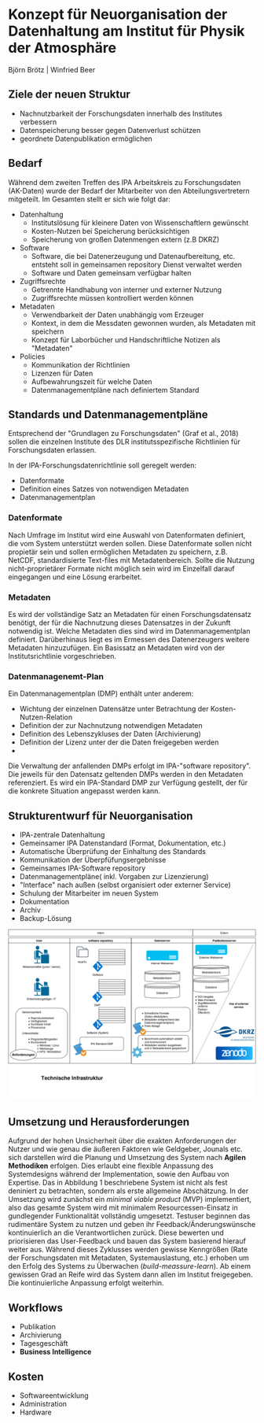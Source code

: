 Konzept für Neuorganisation der Datenhaltung am Institut für Physik der Atmosphäre
===================================================================================

Björn Brötz | Winfried Beer

## Ziele der neuen Struktur

+ Nachnutzbarkeit der Forschungsdaten innerhalb des Institutes verbessern
+ Datenspeicherung besser gegen Datenverlust schützen
+ geordnete Datenpublikation ermöglichen

## Bedarf

Während dem zweiten Treffen des IPA Arbeitskreis zu Forschungsdaten (AK-Daten) wurde der Bedarf der Mitarbeiter von den Abteilungsvertretern mitgeteilt. Im Gesamten stellt er sich wie folgt dar:

+ Datenhaltung
    - Institutslösung für kleinere Daten von Wissenschaftlern gewünscht
    - Kosten-Nutzen bei Speicherung berücksichtigen
    - Speicherung von großen Datenmengen extern (z.B DKRZ)
+ Software
    - Software, die bei Datenerzeugung und Datenaufbereitung, etc. entsteht soll in gemeinsamen repository Dienst verwaltet werden
    - Software und Daten gemeinsam verfügbar halten
+ Zugriffsrechte
    - Getrennte Handhabung von interner und externer Nutzung
    - Zugriffsrechte müssen kontrolliert werden können
+ Metadaten
    - Verwendbarkeit der Daten unabhängig vom Erzeuger
    - Kontext, in dem die Messdaten gewonnen wurden, als Metadaten mit speichern
    - Konzept für Laborbücher und Handschriftliche Notizen als "Metadaten"
+ Policies 
    - Kommunikation der Richtlinien
    - Lizenzen für Daten 
    - Aufbewahrungszeit für welche Daten
    - Datenmanagementpläne nach definiertem Standard

## Standards und Datenmanagementpläne

Entsprechend der "Grundlagen zu Forschungsdaten" (Graf et al., 2018) sollen die einzelnen Institute des DLR institutsspezifische Richtlinien für Forschungsdaten erlassen.

In der IPA-Forschungsdatenrichtlinie soll geregelt werden:
+ Datenformate
+ Definition eines Satzes von notwendigen Metadaten
+ Datenmanagementplan

### Datenformate
Nach Umfrage im Institut wird eine Auswahl von Datenformaten definiert, die vom System unterstützt werden sollen. Diese Datenformate sollen nicht propietär sein und sollen ermöglichen Metadaten zu speichern, z.B. NetCDF, standardisierte Text-files mit Metadatenbereich. Sollte die Nutzung nicht-proprietärer Formate nicht möglich sein wird im Einzelfall darauf eingegangen und eine Lösung erarbeitet.    

### Metadaten

Es wird der vollständige Satz an Metadaten für einen Forschungsdatensatz benötigt, der für die Nachnutzung dieses Datensatzes in der Zukunft notwendig ist. Welche Metadaten dies sind wird im Datenmanagementplan definiert. Darüberhinaus liegt es im Ermessen des Datenerzeugers weitere Metadaten hinzuzufügen. Ein Basissatz an Metadaten wird von der Institutsrichtlinie vorgeschrieben.

### Datenmanagenemt-Plan

Ein Datenmanagementplan (DMP) enthält unter anderem:

+ Wichtung der einzelnen Datensätze unter Betrachtung der Kosten-Nutzen-Relation
+ Definition der zur Nachnutzung notwendigen Metadaten
+ Definition des Lebenszykluses der Daten (Archivierung)
+ Definition der Lizenz unter der die Daten freigegeben werden
+  

Die Verwaltung der anfallenden DMPs erfolgt im IPA-"software repository". Die jeweils für den Datensatz geltenden DMPs werden in den Metadaten referenziert. Es wird ein IPA-Standard DMP zur Verfügung gestellt, der für die konkrete Situation angepasst werden kann. 

## Strukturentwurf für Neuorganisation

+ IPA-zentrale Datenhaltung
+ Gemeinsamer IPA Datenstandard (Format, Dokumentation, etc.)
+ Automatische Überprüfung der Einhaltung des Standards
+ Kommunikation der Überpfüfungsergebnisse
+ Gemeinsames IPA-Software repository
+ Datenmanagementpläne( inkl. Vorgaben zur Lizenzierung)
+ "Interface" nach außen (selbst organisiert oder externer Service)
+ Schulung der Mitarbeiter im neuen System
+ Dokumentation
+ Archiv
+ Backup-Lösung


![Schematische Darstellung der neuen Datenhaltung am IPA](fig/IPA_Datenhaltung.png)

## Umsetzung und Herausforderungen

Aufgrund der hohen Unsicherheit über die exakten Anforderungen der Nutzer und wie genau die äußeren Faktoren wie Geldgeber, Jounals etc. sich darstellen wird die Planung und Umsetzung des System nach **Agilen Methodiken** erfolgen. Dies erlaubt eine flexible Anpassung des Systemdesigns während der Implementation, sowie den Aufbau von Expertise. Das in Abbildung 1 beschriebene System ist nicht als fest deniniert zu betrachten, sondern als erste allgemeine Abschätzung. In der Umsetzung wird zunächst ein *minimal viable product* (MVP) implementiert, also das gesamte System wird mit minimalem Resourcessen-Einsatz in gundlegender Funktionalität vollständig umgesetzt. Testuser beginnen das rudimentäre System zu nutzen und geben ihr Feedback/Änderungswünsche kontinuierlich an die Verantwortlichen zurück. Diese bewerten und priorisieren das User-Feedback und bauen das System basierend hierauf weiter aus. Während dieses Zyklusses werden gewisse Kenngrößen (Rate der Forschungsdaten mit Metadaten, Systemauslastung, etc.) erhoben um den Erfolg des Systems zu Überwachen (*build-meassure-learn*). Ab einem gewissen Grad an Reife wird das System dann allen im Institut freigegeben. Die kontinuierliche Anpassung erfolgt weiterhin.  

 
## Workflows

+ Publikation
+ Archivierung
+ Tagesgeschäft
+ **Business Intelligence**

## Kosten

+ Softwareentwicklung
+ Administration
+ Hardware
